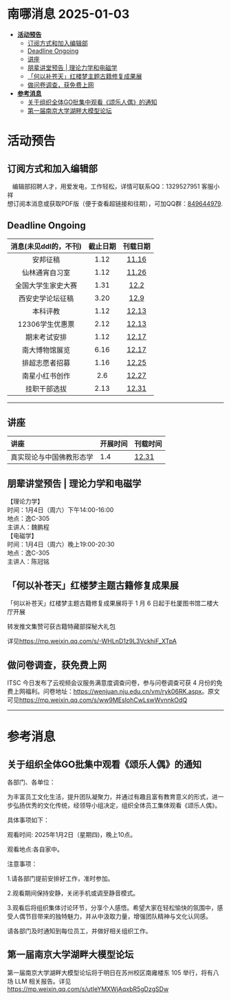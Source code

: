 # 南哪消息 2025-01-03

-   <a href="#活动预告" id="toc-活动预告"><strong>活动预告</strong></a>
    -   <a href="#订阅方式和加入编辑部"
        id="toc-订阅方式和加入编辑部">订阅方式和加入编辑部</a>
    -   <a href="#deadline-ongoing" id="toc-deadline-ongoing">Deadline
        Ongoing</a>
    -   <a href="#讲座" id="toc-讲座">讲座</a>
    -   <a href="#朋辈讲堂预告-理论力学和电磁学"
        id="toc-朋辈讲堂预告-理论力学和电磁学">朋辈讲堂预告 |
        理论力学和电磁学</a>
    -   <a href="#何以补苍天红楼梦主题古籍修复成果展"
        id="toc-何以补苍天红楼梦主题古籍修复成果展">「何以补苍天」红楼梦主题古籍修复成果展</a>
    -   <a href="#做问卷调查获免费上网"
        id="toc-做问卷调查获免费上网">做问卷调查，获免费上网</a>
-   <a href="#参考消息" id="toc-参考消息"><strong>参考消息</strong></a>
    -   <a href="#关于组织全体go批集中观看颂乐人偶的通知"
        id="toc-关于组织全体go批集中观看颂乐人偶的通知">关于组织全体GO批集中观看《颂乐人偶》的通知</a>
    -   <a href="#第一届南京大学湖畔大模型论坛"
        id="toc-第一届南京大学湖畔大模型论坛">第一届南京大学湖畔大模型论坛</a>

# **活动预告**

## 订阅方式和加入编辑部

   编辑部招聘人才，用爱发电，工作轻松，详情可联系QQ：1329527951
客服小祥  
想订阅本消息或获取PDF版（便于查看超链接和往期），可加QQ群：[849644979](https://qm.qq.com/q/VXIW7fgsEe).

## Deadline Ongoing

| 消息(未见ddl的，不刊) | 截止日期 |                      刊载日期                      |
|:---------------------:|:--------:|:--------------------------------------------------:|
|       安邦征稿        |   1.12   | [11.16](https://nik-nul.github.io/news/2024-11-16) |
|    仙林通宵自习室     |   1.12   | [11.26](https://nik-nul.github.io/news/2024-11-26) |
|  全国大学生家史大赛   |   1.31   | [12.2](https://nik-nul.github.io/news/2024-12-02)  |
|   西安史学论坛征稿    |   3.20   | [12.9](https://nik-nul.github.io/news/2024-12-09)  |
|       本科评教        |   1.12   | [12.13](https://nik-nul.github.io/news/2024-12-13) |
|    12306学生优惠票    |   2.12   | [12.13](https://nik-nul.github.io/news/2024-12-13) |
|     期末考试安排      |   1.12   | [12.17](https://nik-nul.github.io/news/2024-12-17) |
|    南大博物馆展览     |   6.16   | [12.17](https://nik-nul.github.io/news/2024-12-17) |
|    排超志愿者招募     |   1.16   | [12.25](https://nik-nul.github.io/news/2024-12-25) |
|    南星小红书创作     |   2.6    | [12.27](https://nik-nul.github.io/news/2024-12-27) |
|     挂职干部选拔      |   2.13   | [12.31](https://nik-nul.github.io/news/2024-12-31) |

------------------------------------------------------------------------

## 讲座

| 讲座                     | 开展时间 | 刊载时间                                           |
|:-------------------------|:---------|:---------------------------------------------------|
| 真实现论与中国佛教形态学 | 1.4      | [12.31](https://nik-nul.github.io/news/2024-12-31) |

## 朋辈讲堂预告 \| 理论力学和电磁学

【理论力学】  
时间：1月4日（周六）下午14:00-16:00  
地点：逸C-305  
主讲人：魏鹏程  
【电磁学】  
时间：1月4日（周六）晚上19:00-20:30  
地点：逸C-305  
主讲人：陈冠铭  

## 「何以补苍天」红楼梦主题古籍修复成果展

「何以补苍天」红楼梦主题古籍修复成果展将于 1 月 6
日起于杜厦图书馆二楼大厅开展

转发推文集赞可获古籍特藏部探秘大礼包

详见<https://mp.weixin.qq.com/s/-WHLnD1z9L3VckhiF_XTpA>

## 做问卷调查，获免费上网

ITSC 今日发布了云视频会议服务满意度调查问卷，参与问卷调查可获 4
月份的免费上网福利。问卷地址：<https://wenjuan.nju.edu.cn/vm/ryk06RK.aspx>。原文可见<https://mp.weixin.qq.com/s/ww9MEsIohCwLswWvnnkOdQ>

------------------------------------------------------------------------

# **参考消息**

## 关于组织全体GO批集中观看《颂乐人偶》的通知

各部门、各单位：

为丰富员工文化生活，提升团队凝聚力，并通过有趣且富有教育意义的形式，进一步弘扬优秀的文化传统，经领导小组决定，组织全体员工集体观看《颂乐人偶》。

具体事项如下：

观看时间: 2025年1月2日（星期四)，晚上10点。

观看地点:各自家中。

注意事项：

1.请各部门提前安排好工作，准时参加。

2.观看期间保持安静，关闭手机或调至静音模式。

3.观看后将组织集体讨论环节，分享个人感悟。希望大家在轻松愉快的氛围中，感受人偶节目带来的独特魅力，并从中汲取力量，增强团队精神与文化认同感。

请各部门及时通知到每位员工，并做好相关组织工作。

## 第一届南京大学湖畔大模型论坛

第一届南京大学湖畔大模型论坛将于明日在苏州校区南雍楼东 105
举行，将有八场 LLM
相关报告。详见<https://mp.weixin.qq.com/s/utIeYMXWjAqxbR5gDzgSDw>
